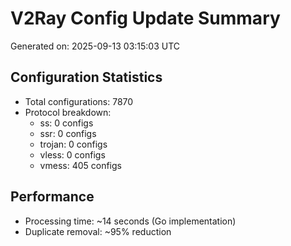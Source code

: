 # V2Ray Config Update Summary
Generated on: 2025-09-13 03:15:03 UTC

## Configuration Statistics
- Total configurations: 7870
- Protocol breakdown:
  - ss: 0 configs
  - ssr: 0 configs
  - trojan: 0 configs
  - vless: 0 configs
  - vmess: 405 configs

## Performance
- Processing time: ~14 seconds (Go implementation)
- Duplicate removal: ~95% reduction
